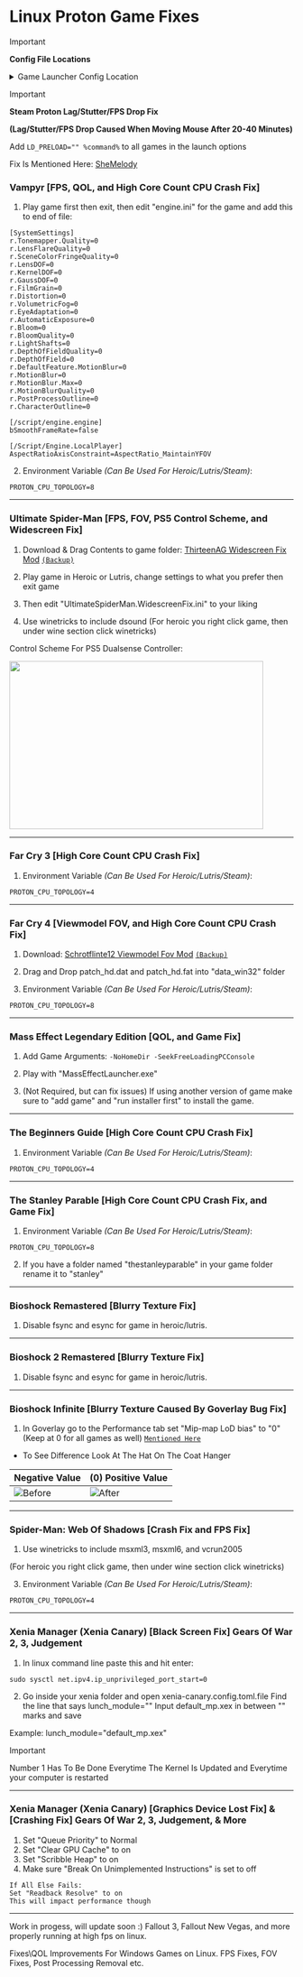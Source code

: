 # Linux Proton Game Fixes

> [!IMPORTANT] 
> **Config File Locations**
>
> <details><summary>Game Launcher Config Location</summary>
>
> Heroic Config Location (For Stuff like Engine.ini etc):
>
> `/home/"YOUR USERNAME GOES HERE"/Games/Heroic/Prefixes/default/"Name Of Game"/pfx/drive_c/users/steamuser/`
> 
> Steam Config Location (For Stuff like Engine.ini etc):
>
> `/SteamLibrary/steamapps/compatdata/"THE GAMES ID NUMBER GOES HERE"/pfx/drive_c/users/steamuser/`
</details>

> [!IMPORTANT]
> **Steam Proton Lag/Stutter/FPS Drop Fix**
>
> **(Lag/Stutter/FPS Drop Caused When Moving Mouse After 20-40 Minutes)**
> 
> Add `LD_PRELOAD="" %command%` to all games in the launch options
>
> Fix Is Mentioned Here:
> [SheMelody](https://github.com/ValveSoftware/steam-for-linux/issues/11446#issuecomment-2467785054)

### Vampyr [FPS, QOL, and High Core Count CPU Crash Fix]

1. Play game first then exit, then edit "engine.ini" for the game and add this to end of file:

```
[SystemSettings]
r.Tonemapper.Quality=0
r.LensFlareQuality=0
r.SceneColorFringeQuality=0
r.LensDOF=0
r.KernelDOF=0
r.GaussDOF=0
r.FilmGrain=0
r.Distortion=0
r.VolumetricFog=0
r.EyeAdaptation=0
r.AutomaticExposure=0
r.Bloom=0
r.BloomQuality=0
r.LightShafts=0
r.DepthOfFieldQuality=0
r.DepthOfField=0
r.DefaultFeature.MotionBlur=0
r.MotionBlur=0
r.MotionBlur.Max=0
r.MotionBlurQuality=0
r.PostProcessOutline=0
r.CharacterOutline=0

[/script/engine.engine]
bSmoothFrameRate=false

[/Script/Engine.LocalPlayer]
AspectRatioAxisConstraint=AspectRatio_MaintainYFOV
```

2. Environment Variable _(Can Be Used For Heroic/Lutris/Steam)_:
```
PROTON_CPU_TOPOLOGY=8
```
----------------------------------------------------------------
### Ultimate Spider-Man [FPS, FOV, PS5 Control Scheme, and Widescreen Fix]

1. Download & Drag Contents to game folder: <a href="https://github.com/ThirteenAG/WidescreenFixesPack/releases/tag/usm">ThirteenAG Widescreen Fix Mod</a>
<a href="https://github.com/KowabungaOfficial/Linux-Proton-Game-Fixes/releases/download/GameModBackups/UltimateSpiderManWidescreenFixModBackup.tar.gz">`(Backup)`</a>

2. Play game in Heroic or Lutris, change settings to what you prefer then exit game

3. Then edit "UltimateSpiderMan.WidescreenFix.ini" to your liking

4. Use winetricks to include dsound (For heroic you right click game, then under wine section click winetricks)


Control Scheme For PS5 Dualsense Controller:

<img style="width: 450px; height: 298px;" src="https://kowabungaofficial.github.io/Linux-Proton-Game-Fixes/QOLPictures/UltimateSpider-Man_PS5ControllerScheme.png">

---------------------------------------------------------------
### Far Cry 3 [High Core Count CPU Crash Fix]

1. Environment Variable _(Can Be Used For Heroic/Lutris/Steam)_:
```
PROTON_CPU_TOPOLOGY=4
```
---------------------------------------------------------------
### Far Cry 4 [Viewmodel FOV, and High Core Count CPU Crash Fix]
1. Download: <a href="https://www.nexusmods.com/farcry4/mods/61?tab=files&file_id=261">Schrotflinte12 Viewmodel Fov Mod</a>
<a href="https://github.com/KowabungaOfficial/Linux-Proton-Game-Fixes/releases/download/GameModBackups/FarCry4ModBackup.tar.gz">`(Backup)`</a>

2. Drag and Drop patch_hd.dat and patch_hd.fat into "data_win32" folder

3. Environment Variable _(Can Be Used For Heroic/Lutris/Steam)_:
```
PROTON_CPU_TOPOLOGY=8
```
---------------------------------------------------------------
### Mass Effect Legendary Edition [QOL, and Game Fix]
1. Add Game Arguments: `-NoHomeDir -SeekFreeLoadingPCConsole`

2. Play with "MassEffectLauncher.exe"

3. (Not Required, but can fix issues) If using another version of game make sure to "add game" and "run installer first" to install the game.
---------------------------------------------------------------
### The Beginners Guide [High Core Count CPU Crash Fix]

1. Environment Variable _(Can Be Used For Heroic/Lutris/Steam)_:
```
PROTON_CPU_TOPOLOGY=4
```
---------------------------------------------------------------
### The Stanley Parable [High Core Count CPU Crash Fix, and Game Fix]

1. Environment Variable _(Can Be Used For Heroic/Lutris/Steam)_:
```
PROTON_CPU_TOPOLOGY=8
```
2. If you have a folder named "thestanleyparable" in your game folder rename it to "stanley"
---------------------------------------------------------------
### Bioshock Remastered [Blurry Texture Fix]

1. Disable fsync and esync for game in heroic/lutris.
---------------------------------------------------------------
### Bioshock 2 Remastered [Blurry Texture Fix]

1. Disable fsync and esync for game in heroic/lutris.
---------------------------------------------------------------
### Bioshock Infinite [Blurry Texture Caused By Goverlay Bug Fix] 

1. In Goverlay go to the Performance tab set "Mip-map LoD bias" to "0" (Keep at 0 for all games as well) <a href="https://github.com/doitsujin/dxvk/issues/4571">`Mentioned Here`</a>

- To See Difference Look At The Hat On The Coat Hanger

| Negative Value | (0) Positive Value |
|--------|-------|
| ![Before](https://github.com/KowabungaOfficial/Linux-Proton-Game-Fixes/blob/main/QOLPictures/mnsvleesbsckinfte1.jpg) | ![After](https://github.com/KowabungaOfficial/Linux-Proton-Game-Fixes/blob/main/QOLPictures/zerobshckifinte1.jpg) |

---------------------------------------------------------------
### Spider-Man: Web Of Shadows [Crash Fix and FPS Fix]

1. Use winetricks to include msxml3, msxml6, and vcrun2005

(For heroic you right click game, then under wine section click winetricks)

3. Environment Variable _(Can Be Used For Heroic/Lutris/Steam)_:
```
PROTON_CPU_TOPOLOGY=4
```

---------------------------------------------------------------
### Xenia Manager (Xenia Canary) [Black Screen Fix] Gears Of War 2, 3, Judgement

1. In linux command line paste this and hit enter:
```
sudo sysctl net.ipv4.ip_unprivileged_port_start=0
```

2. Go inside your xenia folder and open xenia-canary.config.toml.file
Find the line that says lunch_module=""
Input default_mp.xex in between "" marks and save

Example: lunch_module="default_mp.xex"

> [!IMPORTANT]
> Number 1 Has To Be Done Everytime The Kernel Is Updated and Everytime your computer is restarted

---------------------------------------------------------------
### Xenia Manager (Xenia Canary) [Graphics Device Lost Fix] & [Crashing Fix] Gears Of War 2, 3, Judgement, & More
1. Set "Queue Priority" to Normal
2. Set "Clear GPU Cache" to on
3. Set "Scribble Heap" to on
4. Make sure "Break On Unimplemented Instructions" is set to off

```
If All Else Fails:
Set "Readback Resolve" to on
This will impact performance though
```
---------------------------------------------------------------

Work in progess, will update soon :) Fallout 3, Fallout New Vegas, and more properly running at high fps on linux.

Fixes\QOL Improvements For Windows Games on Linux. FPS Fixes, FOV Fixes, Post Processing Removal etc.
